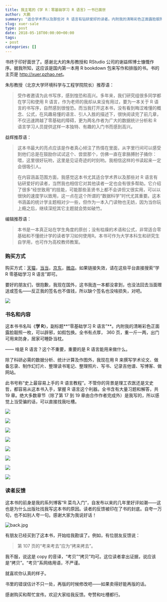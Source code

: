 ```yaml
---
title: 我主笔的《学 R：零基础学习 R 语言》一书已面世
author: 大鹏
summary: "适合学术界以及那些对 R 语言有钻研爱好的读者。内附我的清晰彩色正面露脸靓照一枚，可以辟邪，保你不后悔。全书有点厚， 360 页，重一斤一两，出门可用来防身，居家可睡卧当枕。"
slug: xuer-sale
type: post
date: 2018-05-18T00:00:00+00:00
tags:
- post
categories: []
---
```


书终于印好面世了。感谢北大的朱彤教授和 RStudio 公司的谢益辉博士慷慨作序。据我所知，这应该是国内第一本用 R bookdown 包来写作和排版的书。书的主页是 <http://xuer.pzhao.net>。

朱彤教授（北京大学环境科学与工程学院院长）推荐语：

> 受作者邀请为此书写序，感到惶恐和高兴。多年来，我们研究组很多同学都在学习和使用 R 语言，作为老师的我却从来没有用过，要为一本关于 R 语言的书写序，自然感到很惶恐。而当我打开这本书，没有看到晦涩难懂的概念、公式，在风趣易懂的语言、引人入胜的描述下，很快阅读完了前几章，不仅迅速跨越了零基础的障碍，更为两名作者为广大的数据统计分析和 R 语言学习人员提供这样一本独特、有趣的入门书而感到高兴。

益辉推荐语：

> 这本书最大的亮点应该是作者真心倾注了热情在里面，从字里行间可以感受到他们总是在鼓励你试试这个、尝尝那个，仿佛一直在拿胳膊肘子捅你：喂，这里很好玩哟，这里是见证奇迹的时刻哟。我相信这样的书读起来一定会很吸引人。
>
>在内容涵盖范围方面，我感觉这本书尤其适合学术界以及那些对 R 语言有钻研爱好的读者，当然我也相信它对其他读者一定也会有很多帮助。它介绍了很多“经世致用”的技能，可能那些圣贤书上都不会讲但又很实用，可以以很快的速度学以致用，这一点在这个所谓的“数据科学”时代尤其重要。这本书涵盖的统计学主题相对少一些，但作为一本入门读物也无妨，因为当你玩上瘾之后，继续深挖其它主题就会势如破竹。

编辑推荐语：

> 本书是一本真正站在学生角度的原创；没有枯燥的术语和公式，非常适合零基础和不懂统计学的读者学习如何使用R。本书可作为大学本科生和研究生自学用，也可作为高校教师教案。


### 购买方式

购买方式：[天猫](https://detail.tmall.com/item.htm?id=570932940969)，[当当](http://product.dangdang.com/25278950.html)，[京东](https://item.jd.com/29022661684.html)，[微店](https://weidian.com/item.html?itemID=2533345349)。如果链接失效，请在这些平台直接搜索“学 R 零基础学习 R 语言”即可。

要好的朋友们，很抱歉，我现在国外，这书我连一本都没拿到，也没法回去当面赠送或签名——反正我的签名也不值钱，所以缺个签名也没啥损失，对吧。

![](https://github.com/pzhaonet/keller/raw/master/figdapeng/tianmao-scancode-name-small.jpg)

### 书名和内容

这本书书名叫《**学 R**》，副标题**“零基础学习 R 语言”**。内附我的清晰彩色正面露脸靓照一枚，可以辟邪，如假包换。全书有点厚， 360 页，重一斤一两，出门可用来防身，居家可睡卧当枕。

—— 啥是 R 语言？这个不重要，重要的是 R 语言能用来做什么。

除了科研必需的数据分析、统计计算及作图外，我现在用 R 来撰写学术论文、做备忘录、制作幻灯片、整理读书笔记、整理照片、写书、记录吉他谱、写博客、做网站。

此书号称“史上最容易上手的 R 语言教程”。不管你的背景是理工农医还是文史哲，都容易从这本书入手，掌握 R 语言这个利器。全书含有大量习题和解答，共 19 章。绝大多数章节（除了第 17 到 19 章由合作作者完成外）是我写的，所以感觉上当受骗的话，可以直接找我吐槽。

![](https://github.com/pzhaonet/keller/raw/master/figdapeng/序言-谢1.jpg)

![](https://github.com/pzhaonet/keller/raw/master/figdapeng/序言-谢2.jpg)

![](https://github.com/pzhaonet/keller/raw/master/figdapeng/序言-朱.jpg)

![](https://github.com/pzhaonet/keller/raw/master/figdapeng/目录1.jpg)

![](https://github.com/pzhaonet/keller/raw/master/figdapeng/目录2.jpg)

![](https://github.com/pzhaonet/keller/raw/master/figdapeng/目录3.jpg)

![](https://github.com/pzhaonet/keller/raw/master/figdapeng/目录4.jpg)

![](https://github.com/pzhaonet/keller/raw/master/figdapeng/目录5.jpg)

### 读者反馈

这本书的前身是我的系列博客“R 菜鸟入门”，自发布以来的几年里好评如潮——这也是为什么出版社找我写这本书的原因。读者的反馈被印在了书的封底。自夸一万句，也不如别人夸一句。感谢大家为我说好话！

![back.jpg](https://steemitimages.com/DQmewv7r9KDzqCs1QR8RtRiP7zn7GJUaJ27wFEA6a6cMGPC/back.jpg)

有朋友已经买到了这本书，开始给我勘误了。例如，有位朋友反馈说：

> 第 107 页的“考来考去”应为“拷来拷去”。

我不服，说这是 copy 的音译，“考贝”“拷贝”均可。这位读者拿出证据，说应该是“拷贝”。“考贝”系网络用语，不严谨。

就喜欢你认真的样子。

书里的错误估计不只一处，再版的时候修改吧——如果卖得好能再版的话。

感谢购买和帮忙宣传。欢迎大家给我反馈。夸赞和吐槽都行。


